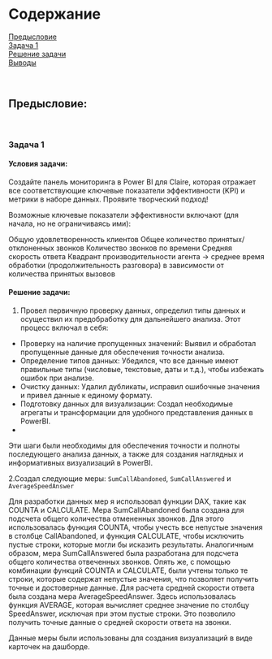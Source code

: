 # Содержание <br>
[Предысловие](#T1) <br>
[Задача 1](#T2) <br>
[Решение задачи](#T3) <br>
[Выводы](#T4) <br>

<br><a name="T1"></a> 
## Предысловие:


<br><a name="T2"></a> 
### Задача 1
#### Условия задачи: 
Создайте панель мониторинга в Power BI для Claire, которая отражает все соответствующие ключевые показатели эффективности (KPI) и метрики в наборе данных. Проявите творческий подход! 

Возможные ключевые показатели эффективности включают (для начала, но не ограничиваясь ими):

Общую удовлетворенность клиентов
Общее количество принятых/отклоненных звонков
Количество звонков по времени
Средняя скорость ответа
Квадрант производительности агента -> среднее время обработки (продолжительность разговора) в зависимости от количества принятых вызовов
#### Решение задачи: 
1. Провел первичную проверку данных, определил типы данных и осуществил их предобработку для дальнейшего анализа. Этот процесс включал в себя:

- Проверку на наличие пропущенных значений: Выявил и обработал пропущенные данные для обеспечения точности анализа.
- Определение типов данных: Убедился, что все данные имеют правильные типы (числовые, текстовые, даты и т.д.), чтобы избежать ошибок при анализе.
- Очистку данных: Удалил дубликаты, исправил ошибочные значения и привел данные к единому формату.
- Подготовку данных для визуализации: Создал необходимые агрегаты и трансформации для удобного представления данных в PowerBI.
- 
Эти шаги были необходимы для обеспечения точности и полноты последующего анализа данных, а также для создания наглядных и информативных визуализаций в PowerBI.

2.Создал следующие меры: `SumCallAbandoned`, `SumCallAnswered` и `AverageSpeedAnswer`

Для разработки данных мер я использовал функции DAX, такие как COUNTA и CALCULATE. Мера SumCallAbandoned была создана для подсчета общего количества отмененных звонков. Для этого использовалась функция COUNTA, чтобы учесть все непустые значения в столбце CallAbandoned, и функция CALCULATE, чтобы исключить пустые строки, которые могли бы исказить результаты.
Аналогичным образом, мера SumCallAnswered была разработана для подсчета общего количества отвеченных звонков. Опять же, с помощью комбинации функций COUNTA и CALCULATE, были учтены только те строки, которые содержат непустые значения, что позволяет получить точные и достоверные данные.
Для расчета средней скорости ответа была создана мера AverageSpeedAnswer. Здесь использовалась функция AVERAGE, которая вычисляет среднее значение по столбцу SpeedAnswer, исключая при этом пустые строки. Это позволило получить точные данные о средней скорости ответа на звонки.

Данные меры были использованы для создания визуализаций в виде карточек на дашборде.
